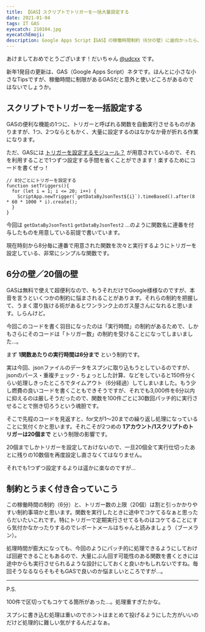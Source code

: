 ```yaml
---
title: 【GAS】スクリプトでトリガーを一括大量設定する
date: 2021-01-04
tags: IT GAS
eyecatch: 210104.jpg
eyecatchEmoji:
description: Google Apps Script【GAS】の稼働時間制約（6分の壁）に歯向かったら、トリガー数の上限にぶち当たりつつもどうにかやりきりました。
---
```


あけましておめでとうございます！だいちゃん [@udcxx](https://twitter.com/udc_xx) です。

新年1発目の更新は、GAS（Google Apps Script）ネタです。ほんとに小さな小さなTipsですが、稼働時間に制限があるGASだと意外と使いどころがあるのではないでしょうか。



## スクリプトでトリガーを一括設定する

GASの便利な機能の1つに、トリガーと呼ばれる関数を自動実行させるものがありますが、1つ、2つならともかく、大量に設定するのはなかなか骨が折れる作業になります。

ただ、GASには [トリガーを設定するモジュール？](https://developers.google.com/apps-script/reference/script/clock-trigger-builder) が用意されているので、それを利用することで1つずつ設定する手間を省くことができます！楽するためにコードを書くぜっ！

```
// 8分ごとにトリガーを設定する
function setTriggers(){
  for (let i = 1; i <= 20; i++) {
    ScriptApp.newTrigger(`getDataByJsonTest${i}`).timeBased().after(8 * 60 * 1000 * i).create();
  }
}
```

今回は `getDataByJsonTest1` `getDataByJsonTest2` ...のように関数名に連番を付与したものを用意している前提で書いています。

現在時刻から8分毎に連番で用意された関数を次々と実行するようにトリガーを設定している、非常にシンプルな関数です。



## 6分の壁／20個の壁

GASは無料で使えて超便利なので、もうそれだけでGoogle様様なのですが、本音を言うといくつかの制約に悩まされることがあります。それらの制約を把握して、うまく潜り抜ける術があるとワンランク上のガス屋さんになれると思います。しらんけど。

今回このコードを書く羽目になったのは「実行時間」の制約があるためで、しかもさらにそのコードは「トリガー数」の制約を受けることになってしまいました...。

まず **1関数あたりの実行時間は6分まで** という制約です。

実は今回、jsonファイルのデータをスプシに取り込もうとしているのですが、jsonのパース・重複チェック・ちょっとした計算、などをしていると150件分くらい処理しきったところでタイムアウト（6分経過）してしまいました。もう少し燃費の良いコードを書くこともできそうですが、それでも3,000件を6分以内に抑えるのは厳しそうだったので、関数を100件ごとに30数回パッチ的に実行させることで捌き切ろうという魂胆です。

そこで先程のコードを見返すと、for文が1〜20までの繰り返し処理になっていることに気付くかと思います。それこそが2つめの **1アカウント/1スクリプトのトリガーは20個まで** という制限の影響です。

20個までしかトリガーを設定しておけないので、一旦20個全て実行仕切ったあとに残りの10数個を再度設定し直さなくてはなりません。

それでも1つずつ設定するよりは遥かに楽なのですが...



## 制約とうまく付き合っていこう

この稼働時間の制約（6分）と、トリガー数の上限（20個）は割と引っかかりやすい制約事項かと思います。関数を実行したときに途中でコケてるなぁと思ったらだいたいこれです。特にトリガーで定期実行させてるものはコケてることにすら気付かなかったりするのでレポートメールはちゃんと読みましょう（ブーメラン）。

処理時間が膨大になっても、今回のようにパッチ的に処理できるようにしておけば回避できることもあるので、大量にぶん回す可能性のある関数を書くときには途中からも実行させられるような設計にしておくと良いかもしれないですね。毎回そうなるならそもそもGASで良いのか悩ましいところですが...。


-----

P.S.

100件で区切ってもコケてる箇所があった...。処理重すぎたかな。

スプシに書き込む処理は重いのでホントはまとめて投げるようにした方がいいのだけど処理的に難しい気がするんだよなぁ。
